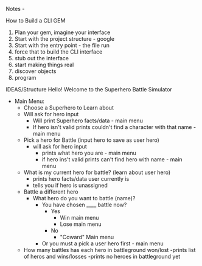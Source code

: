 Notes - 

How to Build a CLI GEM

1. Plan your gem, imagine your interface
2. Start with the project structure - google
3. Start with the entry point - the file run
4. force that to build the CLI interface
5. stub out the interface
6. start making things real
7. discover objects
8. program

IDEAS/Structure
Hello! Welcome to the Superhero Battle Simulator

- Main Menu:
    - Choose a Superhero to Learn about
    - Will ask for hero input
        - Will print Superhero facts/data - main menu
        - If hero isn't valid prints couldn't find a character with that name - main menu
    - Pick a hero for Battle (input hero to save as user hero)
        - will ask for hero input
            - prints what hero you are - main menu
            - if hero ins't valid prints can't find hero with name - main menu
    - What is my current hero for battle? (learn about user hero)
        - prints hero facts/data user currently is
        - tells you if hero is unassigned
    - Battle a different hero
        -  What hero do you want to battle (name)?
            - You have chosen ____ battle now?
                - Yes
                    - Win main menu
                    - Lose main menu
                - No
                    - "Coward" Main menu
            -  Or you must a pick a user hero first - main menu
    - How many battles has each hero in battleground won/lost
        -prints list of heros and wins/losses
        -prints no heroes in battleground yet